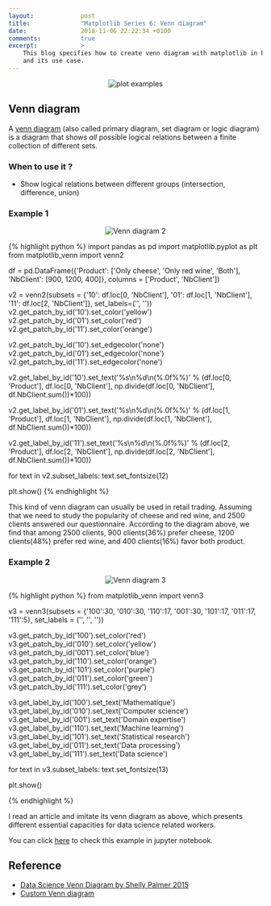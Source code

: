 ```yaml
---
layout:             post
title:              "Matplotlib Series 6: Venn diagram"
date:               2018-11-06 22:22:34 +0100
comments:           true
excerpt:            >
    This blog specifies how to create venn diagram with matplotlib in Python,
    and its use case.
---
```


<p align="center">
  <img alt="plot examples"
  src="{{ site.baseurl }}/images/20181102-matplotlib-series.png
"/>
</p>

## Venn diagram
A [venn diagram][venn diagram] (also called primary diagram, set diagram or
logic diagram) is a diagram that shows _all_ possible logical relations between
a finite collection of different sets.

### When to use it ?
- Show logical relations between different groups (intersection, difference, union)

### Example 1
<p align="center">
  <img alt="Venn diagram 2"
  src="{{ site.baseurl }}/images/20181106-venn2.png"/>
</p>

{% highlight python %}
import pandas as pd
import matplotlib.pyplot as plt
from matplotlib_venn import venn2

df = pd.DataFrame({'Product': ['Only cheese', 'Only red wine', 'Both'],
                   'NbClient': [900, 1200, 400]},
                  columns = ['Product', 'NbClient'])

v2 = venn2(subsets = {'10': df.loc[0, 'NbClient'],
                      '01': df.loc[1, 'NbClient'],
                      '11': df.loc[2, 'NbClient']},
           set_labels=('', ''))
v2.get_patch_by_id('10').set_color('yellow')
v2.get_patch_by_id('01').set_color('red')
v2.get_patch_by_id('11').set_color('orange')

v2.get_patch_by_id('10').set_edgecolor('none')
v2.get_patch_by_id('01').set_edgecolor('none')
v2.get_patch_by_id('11').set_edgecolor('none')

v2.get_label_by_id('10').set_text('%s\n%d\n(%.0f%%)' % (df.loc[0, 'Product'],
                                                        df.loc[0, 'NbClient'],
                                                        np.divide(df.loc[0, 'NbClient'],
                                                                  df.NbClient.sum())*100))

v2.get_label_by_id('01').set_text('%s\n%d\n(%.0f%%)' % (df.loc[1, 'Product'],
                                                        df.loc[1, 'NbClient'],
                                                        np.divide(df.loc[1, 'NbClient'],
                                                                  df.NbClient.sum())*100))

v2.get_label_by_id('11').set_text('%s\n%d\n(%.0f%%)' % (df.loc[2, 'Product'],
                                                        df.loc[2, 'NbClient'],
                                                        np.divide(df.loc[2, 'NbClient'],
                                                                  df.NbClient.sum())*100))

for text in v2.subset_labels:
    text.set_fontsize(12)

plt.show()
{% endhighlight %}

This kind of venn diagram can usually be used in retail trading. Assuming that
we need to study the popularity of cheese and red wine, and 2500 clients
answered our questionnaire. According to the diagram above, we find that among
2500 clients, 900 clients(36%) prefer cheese, 1200 clients(48%) prefer red wine,
and 400 clients(16%) favor both product.

### Example 2
<p align="center">
  <img alt="Venn diagram 3"
  src="{{ site.baseurl }}/images/20181106-venn3.png"/>
</p>

{% highlight python %}
from matplotlib_venn import venn3

v3 = venn3(subsets = {'100':30, '010':30, '110':17,
                      '001':30, '101':17, '011':17, '111':5},
           set_labels = ('', '', ''))

v3.get_patch_by_id('100').set_color('red')
v3.get_patch_by_id('010').set_color('yellow')
v3.get_patch_by_id('001').set_color('blue')
v3.get_patch_by_id('110').set_color('orange')
v3.get_patch_by_id('101').set_color('purple')
v3.get_patch_by_id('011').set_color('green')
v3.get_patch_by_id('111').set_color('grey')

v3.get_label_by_id('100').set_text('Mathematique')
v3.get_label_by_id('010').set_text('Computer science')
v3.get_label_by_id('001').set_text('Domain expertise')
v3.get_label_by_id('110').set_text('Machine learning')
v3.get_label_by_id('101').set_text('Statistical research')
v3.get_label_by_id('011').set_text('Data processing')
v3.get_label_by_id('111').set_text('Data science')

for text in v3.subset_labels:
    text.set_fontsize(13)

plt.show()

{% endhighlight %}

I read an article and imitate its venn diagram as above, which presents
different essential capacities for data science related workers.

You can click [here][notebook] to check this example in jupyter notebook.

## Reference
- [Data Science Venn Diagram by Shelly Palmer 2015][1]
- [Custom Venn diagram][2]

[venn diagram]: https://en.wikipedia.org/wiki/Venn_diagram
[notebook]: https://github.com/jingwen-z/python-playground/blob/master/plotting_and_visualization/venn_diagram.ipynb
[1]: http://www.datascienceassn.org/content/data-science-venn-diagram-shelly-palmer-2015
[2]: https://python-graph-gallery.com/172-custom-venn-diagram/